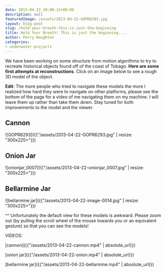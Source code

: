 ```yaml
---
date: 2013-04-22 20:00:13+00:00
description: null
featuredImage: /assets/2013-04-22-GOPR6293.jpg
layout: blog-post
slug: /hold-your-breath-this-is-just-the-beginning
title: Hold Your Breath! This is just the beginning....
author: Perry Naughton
categories:
- underwater-projects
---
```


We have been working on some structure from motion algorithms to try to recreate historical objects found off of the coast of Tobago. **Here are some first attempts at reconstructions**. Click on an image below to see a rough 3D model of the object.

**Edit**: The more people who tried to navigate these models the more I realized how hard they were to navigate on other platforms, please see the bottom of the page for a video of me navigating them on my machine. I will leave them up rather than take them down. Stay tuned for both improvements to the model and the viewer.


## Cannon

![GOPR6293]({{"/assets/2013-04-22-GOPR6293.jpg" | resize: "300x225>"}})

## Onion Jar
![onionjar_0007]({{"/assets/2013-04-22-onionjar_0007.jpg" | resize: "300x225>"}})

## Bellarmine Jar
![bellarmine jar]({{"/assets/2013-04-22-image-0014.jpg" | resize: "300x225>"}})

<!-- ** The links require browser support for WebGL. To see if you have WebGL, please navigate [here](http://get.webgl.org/) -->

^^ Unfortunately the default view for these models is awkward. Please zoom out (by pulling the scroll wheel of the mouse towards you or an equivalent gesture) so that you can see the models!

VIDEOS:

[cannon]({{"/assets/2013-04-22-cannon.mp4" | absolute_url}})

[onion jar]({{"/assets/2013-04-22-onion.mp4" | absolute_url}})

[bellarmine jar]({{"/assets/2013-04-22-bellarmine.mp4" | absolute_url}})
